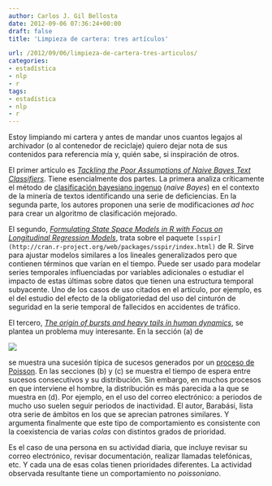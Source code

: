 ```yaml
---
author: Carlos J. Gil Bellosta
date: 2012-09-06 07:36:24+00:00
draft: false
title: 'Limpieza de cartera: tres artículos'

url: /2012/09/06/limpieza-de-cartera-tres-articulos/
categories:
- estadística
- nlp
- r
tags:
- estadística
- nlp
- r
---
```


Estoy limpiando mi cartera y antes de mandar unos cuantos legajos al archivador (o al contenedor de reciclaje) quiero dejar nota de sus contenidos para referencia mía y, quién sabe, si inspiración de otros.

El primer artículo es [_Tackling the Poor Assumptions of Naive Bayes Text Classifiers_](http://www.stanford.edu/class/cs276/handouts/rennie.icml03.pdf). Tiene esencialmente dos partes. La primera analiza críticamente el método de [clasificación bayesiano ingenuo](http://es.wikipedia.org/wiki/Clasificador_bayesiano_ingenuo) (_naive Bayes_) en el contexto de la minería de textos identificando una serie de deficiencias. En la segunda parte, los autores proponen una serie de modificaciones _ad hoc_ para crear un algoritmo de clasificación mejorado.

El segundo, [_Formulating State Space Models in R with Focus on Longitudinal Regression Models_](http://ideas.repec.org/a/jss/jstsof/16i01.html), trata sobre el paquete `[sspir](http://cran.r-project.org/web/packages/sspir/index.html)` de R. Sirve para ajustar modelos similares a los lineales generalizados pero que contienen términos que varían en el tiempo. Puede ser usado para modelar series temporales influenciadas por variables adicionales o estudiar el impacto de estas últimas sobre datos que tienen una estructura temporal subyacente. Uno de los casos de uso citados en el artículo, por ejemplo, es el del estudio del efecto de la obligatoriedad del uso del cinturón de seguridad en la serie  temporal de fallecidos en accidentes de tráfico.

El tercero, _[The origin of bursts and heavy tails in human dynamics](http://arxiv.org/abs/cond-mat/0505371 )_, se plantea un problema muy interesante. En la sección (a) de

[![](/wp-uploads/2012/09/human_dynamics.png)
](/wp-uploads/2012/09/human_dynamics.png)

se muestra una sucesión típica de sucesos generados por un [proceso de Poisson](http://es.wikipedia.org/wiki/Proceso_de_Poisson). En las secciones (b) y (c) se muestra el tiempo de espera entre sucesos consecutivos y su distribución. Sin embargo, en muchos procesos en que interviene el hombre, la distribución es más parecida a la que se muestra en (d). Por ejemplo, en el uso del correo electrónico: a periodos de mucho uso suelen seguir periodos de inactividad. El autor, Barabási, lista otra serie de ámbitos en los que se aprecian patrones similares. Y argumenta finalmente que este tipo de comportamiento es consistente con la coexistencia de varias _colas_ con distintos grados de prioridad.

Es el caso de una persona en su actividad diaria, que incluye revisar su correo electrónico, revisar documentación, realizar llamadas telefónicas, etc. Y cada una de esas colas tienen prioridades diferentes. La actividad observada resultante tiene un comportamiento no _poissoniano_.
